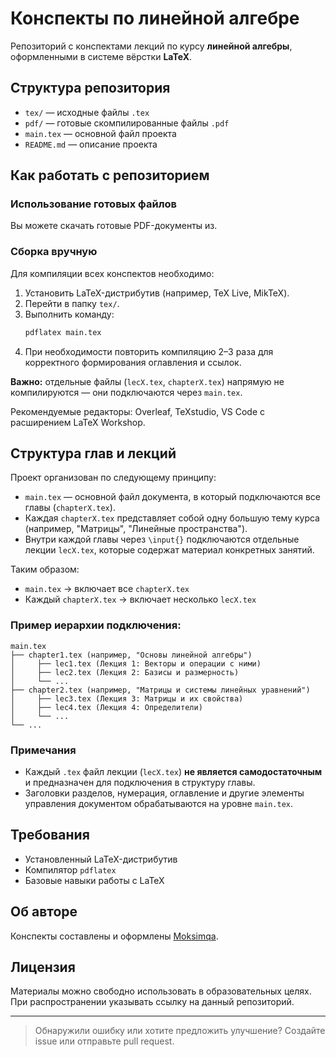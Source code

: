 
# Конспекты по линейной алгебре

Репозиторий с конспектами лекций по курсу **линейной алгебры**, оформленными в системе вёрстки **LaTeX**.


## Структура репозитория

- `tex/` — исходные файлы `.tex`
- `pdf/` — готовые скомпилированные файлы `.pdf`
- `main.tex` — основной файл проекта
- `README.md` — описание проекта

## Как работать с репозиторием

### Использование готовых файлов

Вы можете скачать готовые PDF-документы из.

### Сборка вручную

Для компиляции всех конспектов необходимо:

1. Установить LaTeX-дистрибутив (например, TeX Live, MikTeX).
2. Перейти в папку `tex/`.
3. Выполнить команду:
   ```bash
   pdflatex main.tex
   ```
4. При необходимости повторить компиляцию 2–3 раза для корректного формирования оглавления и ссылок.

**Важно:** отдельные файлы (`lecX.tex`, `chapterX.tex`) напрямую не компилируются — они подключаются через `main.tex`.

Рекомендуемые редакторы: Overleaf, TeXstudio, VS Code с расширением LaTeX Workshop.

## Структура глав и лекций

Проект организован по следующему принципу:

- `main.tex` — основной файл документа, в который подключаются все главы (`chapterX.tex`).
- Каждая `chapterX.tex` представляет собой одну большую тему курса (например, "Матрицы", "Линейные пространства").
- Внутри каждой главы через `\input{}` подключаются отдельные лекции `lecX.tex`, которые содержат материал конкретных занятий.

Таким образом:

- `main.tex` → включает все `chapterX.tex`
- Каждый `chapterX.tex` → включает несколько `lecX.tex`

### Пример иерархии подключения:

```
main.tex
├── chapter1.tex (например, "Основы линейной алгебры")
│     ├── lec1.tex (Лекция 1: Векторы и операции с ними)
│     ├── lec2.tex (Лекция 2: Базисы и размерность)
│     └── ...
├── chapter2.tex (например, "Матрицы и системы линейных уравнений")
│     ├── lec3.tex (Лекция 3: Матрицы и их свойства)
│     ├── lec4.tex (Лекция 4: Определители)
│     └── ...
└── ...
```

### Примечания

- Каждый `.tex` файл лекции (`lecX.tex`) **не является самодостаточным** и предназначен для подключения в структуру главы.
- Заголовки разделов, нумерация, оглавление и другие элементы управления документом обрабатываются на уровне `main.tex`.

## Требования

- Установленный LaTeX-дистрибутив
- Компилятор `pdflatex`
- Базовые навыки работы с LaTeX

## Об авторе

Конспекты составлены и оформлены [Moksimqa](https://github.com/Moksimqa).

## Лицензия

Материалы можно свободно использовать в образовательных целях. При распространении указывать ссылку на данный репозиторий.

---

> Обнаружили ошибку или хотите предложить улучшение? Создайте issue или отправьте pull request.
